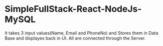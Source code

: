 # SimpleFullStack-React-NodeJs-MySQL
It takes 3 input values(Name, Email and PhoneNo) and Stores them in Data Base and displayes back in UI. All are connected through the Server.
